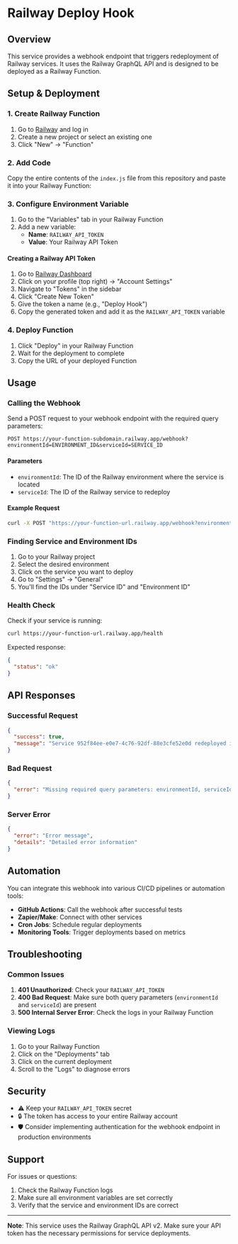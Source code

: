 # Railway Deploy Hook

## Overview

This service provides a webhook endpoint that triggers redeployment of Railway services. It uses the Railway GraphQL API and is designed to be deployed as a Railway Function.

## Setup & Deployment

### 1. Create Railway Function

1. Go to [Railway](https://railway.app) and log in
2. Create a new project or select an existing one
3. Click "New" → "Function"

### 2. Add Code

Copy the entire contents of the `index.js` file from this repository and paste it into your Railway Function:

### 3. Configure Environment Variable

1. Go to the "Variables" tab in your Railway Function
2. Add a new variable:
   - **Name**: `RAILWAY_API_TOKEN`
   - **Value**: Your Railway API Token

#### Creating a Railway API Token

1. Go to [Railway Dashboard](https://railway.app/dashboard)
2. Click on your profile (top right) → "Account Settings"
3. Navigate to "Tokens" in the sidebar
4. Click "Create New Token"
5. Give the token a name (e.g., "Deploy Hook")
6. Copy the generated token and add it as the `RAILWAY_API_TOKEN` variable

### 4. Deploy Function

1. Click "Deploy" in your Railway Function
2. Wait for the deployment to complete
3. Copy the URL of your deployed Function

## Usage

### Calling the Webhook

Send a POST request to your webhook endpoint with the required query parameters:

```http
POST https://your-function-subdomain.railway.app/webhook?environmentId=ENVIRONMENT_ID&serviceId=SERVICE_ID
```

#### Parameters

- `environmentId`: The ID of the Railway environment where the service is located
- `serviceId`: The ID of the Railway service to redeploy

#### Example Request

```bash
curl -X POST "https://your-function-url.railway.app/webhook?environmentId=c3b077f3-feb0-448f-80b4-ccdae37a6fb5&serviceId=952f84ee-e0e7-4c76-92df-88e3cfe52e0d"
```

### Finding Service and Environment IDs

1. Go to your Railway project
2. Select the desired environment
3. Click on the service you want to deploy
4. Go to "Settings" → "General"
5. You'll find the IDs under "Service ID" and "Environment ID"

### Health Check

Check if your service is running:

```bash
curl https://your-function-url.railway.app/health
```

Expected response:

```json
{
  "status": "ok"
}
```

## API Responses

### Successful Request

```json
{
  "success": true,
  "message": "Service 952f84ee-e0e7-4c76-92df-88e3cfe52e0d redeployed in environment c3b077f3-feb0-448f-80b4-ccdae37a6fb5"
}
```

### Bad Request

```json
{
  "error": "Missing required query parameters: environmentId, serviceId"
}
```

### Server Error

```json
{
  "error": "Error message",
  "details": "Detailed error information"
}
```

## Automation

You can integrate this webhook into various CI/CD pipelines or automation tools:

- **GitHub Actions**: Call the webhook after successful tests
- **Zapier/Make**: Connect with other services
- **Cron Jobs**: Schedule regular deployments
- **Monitoring Tools**: Trigger deployments based on metrics

## Troubleshooting

### Common Issues

1. **401 Unauthorized**: Check your `RAILWAY_API_TOKEN`
2. **400 Bad Request**: Make sure both query parameters (`environmentId` and `serviceId`) are present
3. **500 Internal Server Error**: Check the logs in your Railway Function

### Viewing Logs

1. Go to your Railway Function
2. Click on the "Deployments" tab
3. Click on the current deployment
4. Scroll to the "Logs" to diagnose errors

## Security

- ⚠️ Keep your `RAILWAY_API_TOKEN` secret
- 🔒 The token has access to your entire Railway account
- 🛡️ Consider implementing authentication for the webhook endpoint in production environments

## Support

For issues or questions:

1. Check the Railway Function logs
2. Make sure all environment variables are set correctly
3. Verify that the service and environment IDs are correct

---

**Note**: This service uses the Railway GraphQL API v2. Make sure your API token has the necessary permissions for service deployments.